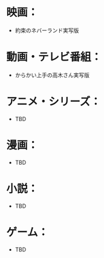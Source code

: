 # 映画：
- 約束のネバーランド実写版

# 動画・テレビ番組：
- からかい上手の高木さん実写版

# アニメ・シリーズ：
- TBD

# 漫画：
- TBD

# 小説：
- TBD

# ゲーム：
- TBD
